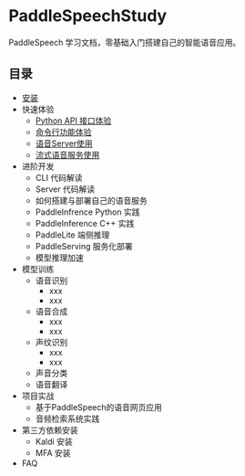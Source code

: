 # PaddleSpeechStudy

PaddleSpeech 学习文档，零基础入门搭建自己的智能语音应用。

## 目录

+ [安装](docs/01_install.md)
+ 快速体验
    + [Python API 接口体验](docs/02_api.md)
    + [命令行功能体验](docs/03_cli.md)
    + [语音Server使用](docs/04_server.md)
    + [流式语音服务使用](docs/05_server.md)
+ 进阶开发
    + CLI 代码解读
    + Server 代码解读
    + 如何搭建与部署自己的语音服务
    + PaddleInfrence Python 实践
    + PaddleInference C++ 实践
    + PaddleLite 端侧推理
    + PaddleServing 服务化部署
    + 模型推理加速
+ 模型训练
    + 语音识别
        + xxx
        + xxx
    + 语音合成
        + xxx
        + xxx
    + 声纹识别
        + xxx
        + xxx
    + 声音分类
    + 语音翻译
+ 项目实战
    + 基于PaddleSpeech的语音网页应用
    + 音频检索系统实践
+ 第三方依赖安装
    + Kaldi 安装
    + MFA 安装
+ FAQ

